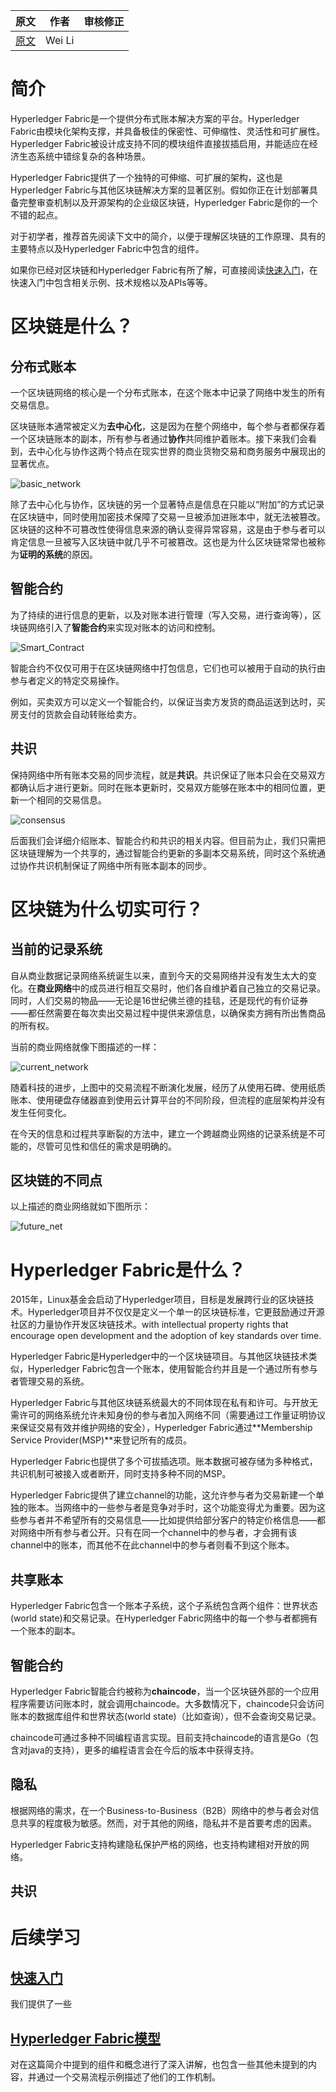| 原文                                       | 作者     | 审核修正 |
| ---------------------------------------- | ------ | ---- |
| [原文](https://hyperledger-fabric.readthedocs.io/en/latest/blockchain.html) | Wei Li |      |

# 简介

Hyperledger Fabric是一个提供分布式账本解决方案的平台。Hyperledger Fabric由模块化架构支撑，并具备极佳的保密性、可伸缩性、灵活性和可扩展性。Hyperledger Fabric被设计成支持不同的模块组件直接拔插启用，并能适应在经济生态系统中错综复杂的各种场景。

Hyperledger Fabric提供了一个独特的可伸缩、可扩展的架构，这也是Hyperledger Fabric与其他区块链解决方案的显著区别。假如你正在计划部署具备完整审查机制以及开源架构的企业级区块链，Hyperledger Fabric是你的一个不错的起点。

对于初学者，推荐首先阅读下文中的简介，以便于理解区块链的工作原理、具有的主要特点以及Hyperledger Fabric中包含的组件。

如果你已经对区块链和Hyperledger Fabric有所了解，可直接阅读[快速入门](https://hyperledgercn.github.io/hyperledgerDocs/getting_started/)，在快速入门中包含相关示例、技术规格以及APIs等等。

# 区块链是什么？

## 分布式账本

一个区块链网络的核心是一个分布式账本，在这个账本中记录了网络中发生的所有交易信息。

区块链账本通常被定义为**去中心化**，这是因为在整个网络中，每个参与者都保存着一个区块链账本的副本，所有参与者通过**协作**共同维护着账本。接下来我们会看到，去中心化与协作这两个特点在现实世界的商业货物交易和商务服务中展现出的显著优点。

![basic_network](img/basic_network.png)

除了去中心化与协作，区块链的另一个显著特点是信息在只能以“附加”的方式记录在区块链中，同时使用加密技术保障了交易一旦被添加进账本中，就无法被篡改。区块链的这种不可篡改性使得信息来源的确认变得异常容易，这是由于参与者可以肯定信息一旦被写入区块链中就几乎不可被篡改。这也是为什么区块链常常也被称为**证明的系统**的原因。

## 智能合约

为了持续的进行信息的更新，以及对账本进行管理（写入交易，进行查询等），区块链网络引入了**智能合约**来实现对账本的访问和控制。

![Smart_Contract](img/Smart_Contract.png)

智能合约不仅仅可用于在区块链网络中打包信息，它们也可以被用于自动的执行由参与者定义的特定交易操作。

例如，买卖双方可以定义一个智能合约，以保证当卖方发货的商品运送到达时，买房支付的货款会自动转账给卖方。

## 共识

保持网络中所有账本交易的同步流程，就是**共识**。共识保证了账本只会在交易双方都确认后才进行更新。同时在账本更新时，交易双方能够在账本中的相同位置，更新一个相同的交易信息。

![consensus](img/consensus.png)

后面我们会详细介绍账本、智能合约和共识的相关内容。但目前为止，我们只需把区块链理解为一个共享的，通过智能合约更新的多副本交易系统，同时这个系统通过协作共识机制保证了网络中所有账本副本的同步。

# 区块链为什么切实可行？

## 当前的记录系统

自从商业数据记录网络系统诞生以来，直到今天的交易网络并没有发生太大的变化。在**商业网络**中的成员进行相互交易时，他们各自维护着自己独立的交易记录。同时，人们交易的物品——无论是16世纪佛兰德的挂毯，还是现代的有价证券——都任然需要在每次卖出交易过程中提供来源信息，以确保卖方拥有所出售商品的所有权。

当前的商业网络就像下图描述的一样：

![current_network](img/current_network.png)

随着科技的进步，上图中的交易流程不断演化发展，经历了从使用石碑、使用纸质账本、使用硬盘存储器直到使用云计算平台的不同阶段，但流程的底层架构并没有发生任何变化。

在今天的信息和过程共享断裂的方法中，建立一个跨越商业网络的记录系统是不可能的，尽管可见性和信任的需求是明确的。

## 区块链的不同点

以上描述的商业网络就如下图所示：

![future_net](img/future_net.png)

# Hyperledger Fabric是什么？

2015年，Linux基金会启动了Hyperledger项目，目标是发展跨行业的区块链技术。Hyperledger项目并不仅仅是定义一个单一的区块链标准，它更鼓励通过开源社区的力量协作开发区块链技术。with intellectual property rights that encourage open development and the adoption of key standards over time. 

Hyperledger Fabric是Hyperledger中的一个区块链项目。与其他区块链技术类似，Hyperledger Fabric包含一个账本，使用智能合约并且是一个通过所有参与者管理交易的系统。

Hyperledger Fabric与其他区块链系统最大的不同体现在私有和许可。与开放无需许可的网络系统允许未知身份的参与者加入网络不同（需要通过工作量证明协议来保证交易有效并维护网络的安全），Hyperledger Fabric通过**Membership Service Provider(MSP)**来登记所有的成员。

Hyperledger Fabric也提供了多个可拔插选项。账本数据可被存储为多种格式，共识机制可被接入或者断开，同时支持多种不同的MSP。

Hyperledger Fabric提供了建立channel的功能，这允许参与者为交易新建一个单独的账本。当网络中的一些参与者是竞争对手时，这个功能变得尤为重要。因为这些参与者并不希望所有的交易信息——比如提供给部分客户的特定价格信息——都对网络中所有参与者公开。只有在同一个channel中的参与者，才会拥有该channel中的账本，而其他不在此channel中的参与者则看不到这个账本。

## 共享账本

Hyperledger Fabric包含一个账本子系统，这个子系统包含两个组件：世界状态(world state)和交易记录。在Hyperledger Fabric网络中的每一个参与者都拥有一个账本的副本。



## 智能合约

Hyperledger Fabric智能合约被称为**chaincode**，当一个区块链外部的一个应用程序需要访问账本时，就会调用chaincode。大多数情况下，chaincode只会访问账本的数据库组件和世界状态(world state)（比如查询），但不会查询交易记录。

chaincode可通过多种不同编程语言实现。目前支持chaincode的语言是Go（包含对java的支持），更多的编程语言会在今后的版本中获得支持。

## 隐私

根据网络的需求，在一个Business-to-Business（B2B）网络中的参与者会对信息共享的程度极为敏感。然而，对于其他的网络，隐私并不是首要考虑的因素。

Hyperledger Fabric支持构建隐私保护严格的网络，也支持构建相对开放的网络。

## 共识



# 后续学习

## [快速入门](https://hyperledgercn.github.io/hyperledgerDocs/getting_started/)

我们提供了一些

## [Hyperledger Fabric模型](https://hyperledger-fabric.readthedocs.io/en/latest/fabric_model.html)

对在这篇简介中提到的组件和概念进行了深入讲解，也包含一些其他未提到的内容，并通过一个交易流程示例描述了他们的工作机制。